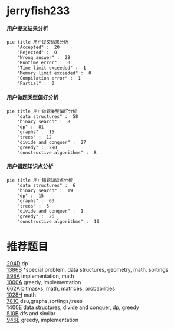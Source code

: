 # jerryfish233

<!-- tabs:start -->



#### **用户提交结果分析**

```mermaid
pie title 用户提交结果分析
    "Accepted" :  20
    "Rejected" :  0
    "Wrong answer" :  28
    "Runtime error" :  0
    "Time limit exceeded" :  1
    "Memory limit exceeded" :  0
    "Compilation error" :  1
    "Partial" :  0
```

#### **用户做题类型偏好分析**

```mermaid
pie title 用户做题类型偏好分析
    "data structures" :  58
    "binary search" :  8
    "dp" :  81
    "graphs" :  15
    "trees" :  12
    "divide and conquer" :  27
    "greedy" :  290
    "constructive algorithms" :  8
```
#### **用户错题知识点分析**

```mermaid
pie title 用户错题知识点分析
    "data structures" :  6
    "binary search" :  19
    "dp" :  15
    "graphs" :  63
    "trees" :  5
    "divide and conquer" :  1
    "greedy" :  26
    "constructive algorithms" :  10
```



<!-- tabs:end -->
# 推荐题目
[204D](https://codeforces.com/contest/204/problem/D)		dp		  
[1386B](https://codeforces.com/contest/1386/problem/B)		*special problem,
                        data structures,
                        geometry,
                        math,
                        sortings		  
[898A](https://codeforces.com/contest/898/problem/A)		implementation,
                        math		  
[1000A](https://codeforces.com/contest/1000/problem/A)		greedy,
                        implementation		  
[662A](https://codeforces.com/contest/662/problem/A)		bitmasks,
                        math,
                        matrices,
                        probabilities		  
[1028H](https://codeforces.com/contest/1028/problem/H)		math		  
[781C](https://codeforces.com/contest/781/problem/C)		dsu,graphs,sortings,trees		  
[1400E](https://codeforces.com/contest/1400/problem/E)		data structures,
                        divide and conquer,
                        dp,
                        greedy		  
[510B](https://codeforces.com/contest/510/problem/B)		dfs and similar		  
[946E](https://codeforces.com/contest/946/problem/E)		greedy,
                        implementation		  
